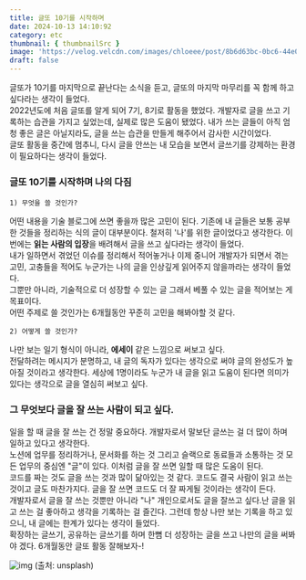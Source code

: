 ```yaml
---
title: 글또 10기를 시작하며
date: 2024-10-13 14:10:92
category: etc
thumbnail: { thumbnailSrc }
image: 'https://velog.velcdn.com/images/chloeee/post/8b6d63bc-0bc6-44e0-b7bb-53ef41ab49a5/image.png'
draft: false
---
```



글또가 10기를 마지막으로 끝난다는 소식을 듣고, 글또의 마지막 마무리를 꼭 함께 하고 싶다라는 생각이 들었다.<br/>
2022년도에 처음 글또를 알게 되어 7기, 8기로 활동을 했었다. 개발자로 글을 쓰고 기록하는 습관을 가지고 싶었는데, 실제로 많은 도움이 됐었다.
내가 쓰는 글들이 아직 엄청 좋은 글은 아닐지라도, 글을 쓰는 습관을 만들게 해주어서 감사한 시간이었다.<br/>
글또 활동을 중간에 멈추니, 다시 글을 안쓰는 내 모습을 보면서 글쓰기를 강제하는 환경이 필요하다는 생각이 들었다.

### 글또 10기를 시작하며 나의 다짐

`1) 무엇을 쓸 것인가?`

어떤 내용을 기술 블로그에 쓰면 좋을까 많은 고민이 된다. 기존에 내 글들은 보통 공부한 것들을 정리하는 식의 글이 대부분이다. 철저히 '나'를 위한 글이었다고 생각한다.
이번에는 <b>읽는 사람의 입장</b>을 배려해서 글을 쓰고 싶다라는 생각이 들었다. <br/>
내가 일하면서 겪었던 이슈를 정리해서 적어놓거나 이제 중니어 개발자가 되면서 겪는 고민, 고충들을 적어도 누군가는 나의 글을 인상깊게 읽어주지 않을까라는 생각이 들었다.<br/>
그뿐만 아니라, 기술적으로 더 성장할 수 있는 글 그래서 베풀 수 있는 글을 적어보는 게 목표이다. <br/>
어떤 주제로 쓸 것인가는 6개월동안 꾸준히 고민을 해봐야할 것 같다.

`2) 어떻게 쓸 것인가?`

 나만 보는 일기 형식이 아니라, **에세이** 같은 느낌으로 써보고 싶다.<br/>
전달하려는 메시지가 분명하고, 내 글의 독자가 있다는 생각으로 써야 글의 완성도가 높아질 것이라고 생각한다.
세상에 1명이라도 누군가 내 글을 읽고 도움이 된다면 의미가 있다는 생각으로 글을 열심히 써보고 싶다.

### 그 무엇보다 글을 잘 쓰는 사람이 되고 싶다.
일을 할 때 글을 잘 쓰는 건 정말 중요하다. 개발자로서 말보단 글쓰는 걸 더 많이 하며 일하고 있다고 생각한다.<br/>
노션에 업무를 정리하거나, 문서화를 하는 것 그리고 슬랙으로 동료들과 소통하는 것 모든 업무의 중심엔 "글"이 있다.
이처럼 글을 잘 쓰면 일할 때 많은 도움이 된다.<br/>
코드를 짜는 것도 글을 쓰는 것과 많이 닮아있는 것 같다.
코드도 결국 사람이 읽고 쓰는 것이고 글도 마찬가지다. 글을 잘 쓰면 코드도 더 잘 짜게될 것이라는 생각이 든다. 
<br/>
개발자로서 글을 잘 쓰는 것뿐만 아니라 "나" 개인으로서도 글을 잘쓰고 싶다.난 글을 읽고 쓰는 걸 좋아하고  생각을 기록하는 걸 즐긴다.
그런데 항상 나만 보는 기록을 하고 있으니, 내 글에는 한계가 있다는 생각이 들었다. <br/>
확장하는 글쓰기, 공유하는 글쓰기를 하며 한뼘 더 성장하는 글을 쓰고 나만의 글을 써봐야 겠다.
6개월동안 글또 활동 잘해보자-!

<img src="https://velog.velcdn.com/images/chloeee/post/b42714fd-26e1-4a07-81c8-c15b9a13162e/image.png" alt="img"/>
(출처: unsplash)